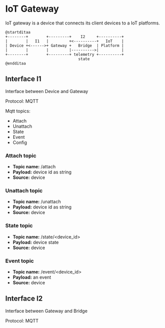 # IoT Gateway

IoT gateway is a device that connects its client devices to a IoT platforms.

```plantuml
@startditaa                                        
+--------+        +---------+    I2     +----------+
|        |   I1   |         +<----------+   IoT    |
| Device +<------>+ Gateway +   Bridge  | Platform | 
|        |        |         |---------->|          |
+--------+        +---------+ telemetry +----------+
                                state
@endditaa
```



## Interface I1

Interface between Device and Gateway

Protocol: MQTT

Mqtt topics:
* Attach
* Unattach
* State
* Event
* Config

### Attach topic
* **Topic name:** /attach
* **Payload:** device id as string
* **Source:** device

### Unattach topic
* **Topic name:** /unattach
* **Payload:** device id as string
* **Source:** device

### State topic
* **Topic name:** /state/<device_id>
* **Payload:** device state
* **Source:** device

### Event topic
* **Topic name:** /event/<device_id>
* **Payload:** an event
* **Source:** device

## Interface I2

Interface between Gateway and Bridge

Protocol: MQTT
